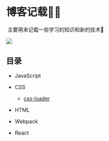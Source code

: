 # 博客记载🐱‍🚀

​	主要用来记载一些学习的知识和新的技术🍺

![](https://github.com/jiantongCode/img/blob/main/root/gir.jpg)









## 目录

- JavaScript
- CSS
  - [css-loader](https://github.com/jiantongCode/blogs/blob/main/Webpack/css-loader.md)

- HTML

- Webpack

- React

  

